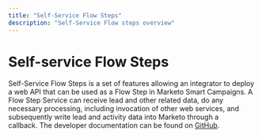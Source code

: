 ```yaml
---
title: "Self-Service Flow Steps"
description: "Self-Service Flow steps overview"
---
```


# Self-service Flow Steps

Self-Service Flow Steps is a set of features allowing an integrator to deploy a web API that can be used as a Flow Step in Marketo Smart Campaigns. A Flow Step Service can receive lead and other related data, do any necessary processing, including invocation of other web services, and subsequently write lead and activity data into Marketo through a callback. The developer documentation can be found on [GitHub](https://github.com/adobe/Marketo-SSFS-Service-Provider-Interface).
